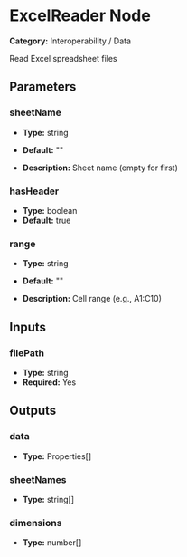 
# ExcelReader Node

**Category:** Interoperability / Data

Read Excel spreadsheet files

## Parameters


### sheetName
- **Type:** string
- **Default:** ""


- **Description:** Sheet name (empty for first)


### hasHeader
- **Type:** boolean
- **Default:** true





### range
- **Type:** string
- **Default:** ""


- **Description:** Cell range (e.g., A1:C10)


## Inputs


### filePath
- **Type:** string
- **Required:** Yes



## Outputs


### data
- **Type:** Properties[]



### sheetNames
- **Type:** string[]



### dimensions
- **Type:** number[]




